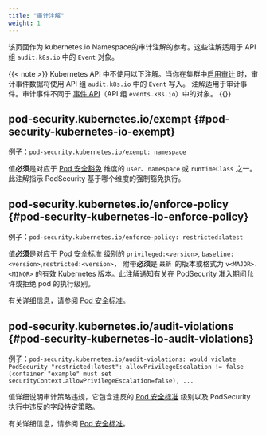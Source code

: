 ```yaml
---
title: "审计注解"
weight: 1
---
```

<!--
title: "Audit Annotations"
weight: 1
-->

<!-- overview -->
<!--
This page serves as a reference for the audit annotations of the kubernetes.io
namespace. These annotations apply to `Event` object from API group
`audit.k8s.io`.
-->
该页面作为 kubernetes.io Namespace的审计注解的参考。这些注解适用于 API 组 `audit.k8s.io` 中的 `Event` 对象。

<!--
The following annotations are not used within the Kubernetes API. When you
[enable auditing](/docs/tasks/debug-application-cluster/audit/) in your cluster,
audit event data is written using `Event` from API group `audit.k8s.io`.
The annotations apply to audit events. Audit events are different from objects in the
[Event API](/docs/reference/kubernetes-api/cluster-resources/event-v1/) (API group
`events.k8s.io`).
-->
{{< note >}}
Kubernetes API 中不使用以下注解。当你在集群中[启用审计](/zh/docs/tasks/debug-application-cluster/audit/) 时，审计事件数据将使用 API 组 `audit.k8s.io` 中的 `Event` 写入。
注解适用于审计事件。审计事件不同于 [事件 API](/zh/docs/reference/kubernetes-api/cluster-resources/event-v1/)（API 组 `events.k8s.io`）中的对象。
{{</note>}}

<!-- body -->
<!--
## pod-security.kubernetes.io/exempt

Example: `pod-security.kubernetes.io/exempt: namespace`

Value **must** be one of `user`, `namespace`, or `runtimeClass` which correspond to
[Pod Security Exemption](/docs/concepts/security/pod-security-admission/#exemptions)
dimensions. This annotation indicates on which dimension was based the exemption
from the PodSecurity enforcement.
-->
## pod-security.kubernetes.io/exempt {#pod-security-kubernetes-io-exempt}

例子：`pod-security.kubernetes.io/exempt: namespace`

值**必须**是对应于 [Pod 安全豁免](/zh/docs/concepts/security/pod-security-admission/#exemptions) 维度的 `user`、`namespace` 或 `runtimeClass` 之一。
此注解指示 PodSecurity 基于哪个维度的强制豁免执行。

<!--
## pod-security.kubernetes.io/enforce-policy

Example: `pod-security.kubernetes.io/enforce-policy: restricted:latest`

Value **must** be `privileged:<version>`, `baseline:<version>`,
`restricted:<version>` which correspond to [Pod Security
Standard](/docs/concepts/security/pod-security-standards) levels accompanied by
a version which **must** be `latest` or a valid Kubernetes version in the format
`v<MAJOR>.<MINOR>`. This annotations informs about the enforcement level that
allowed or denied the pod during PodSecurity admission.

See [Pod Security Standards](/docs/concepts/security/pod-security-standards/)
for more information.
-->
## pod-security.kubernetes.io/enforce-policy {#pod-security-kubernetes-io-enforce-policy}

例子：`pod-security.kubernetes.io/enforce-policy: restricted:latest`

值**必须**是对应于 [Pod 安全标准](/zh/docs/concepts/security/pod-security-standards) 级别的 `privileged:<version>`, `baseline:<version>`,`restricted:<version>`，
附带**必须**是 `最新 `的版本或格式为 `v<MAJOR>.<MINOR>` 的有效 Kubernetes 版本。此注解通知有关在 PodSecurity 准入期间允许或拒绝 pod 的执行级别。

有关详细信息，请参阅 [Pod 安全标准](/zh/docs/concepts/security/pod-security-standards/)。

<!--
## pod-security.kubernetes.io/audit-violations

Example:  `pod-security.kubernetes.io/audit-violations: would violate
PodSecurity "restricted:latest": allowPrivilegeEscalation != false (container
"example" must set securityContext.allowPrivilegeEscalation=false), ...`

Value details an audit policy violation, it contains the
[Pod Security Standard](/docs/concepts/security/pod-security-standards/) level
that was transgressed as well as the specific policies on the fields that were
violated from the PodSecurity enforcement.

See [Pod Security Standards](/docs/concepts/security/pod-security-standards/)
for more information
-->
## pod-security.kubernetes.io/audit-violations {#pod-security-kubernetes-io-audit-violations}

例子：`pod-security.kubernetes.io/audit-violations: would violate
PodSecurity "restricted:latest": allowPrivilegeEscalation != false (container
"example" must set securityContext.allowPrivilegeEscalation=false), ...`

值详细说明审计策略违规，它包含违反的 [Pod 安全标准](/zh/docs/concepts/security/pod-security-standards/) 级别以及 PodSecurity 执行中违反的字段特定策略。

有关详细信息，请参阅 [Pod 安全标准](/zh/docs/concepts/security/pod-security-standards/)。